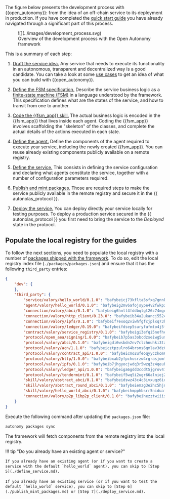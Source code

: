 The figure below presents the development process with {{open_autonomy}}: from the idea of an off-chain service to its deployment in production. If you have completed the [quick start guide](./quick_start.md) you have already navigated through a significant part of this process.

<figure markdown>
![](../images/development_process.svg)
<figcaption>Overview of the development process with the Open Autonomy framework</figcaption>
</figure>

This is a summary of each step:

1. [Draft the service idea.](./draft_service_idea_and_define_fsm_specification.md#draft-the-service-idea) Any service that needs to execute its functionality in an autonomous, transparent and decentralized way is a good candidate. You can take a look at some [use cases](../get_started/use_cases.md) to get an idea of what you can build with {{open_autonomy}}.

2. [Define the FSM specification.](./draft_service_idea_and_define_fsm_specification.md#define-the-fsm-specification) Describe the service business logic as a [finite-state machine (FSM)](../key_concepts/fsm.md) in a language understood by the framework. This specification defines what are the states of the service, and how to transit from one to another.

3. [Code the {{fsm_app}} skill.](./code_fsm_app_skill.md) The actual business logic is encoded in the {{fsm_app}} that lives inside each agent. Coding the {{fsm_app}} involves scaffolding the "skeleton" of the classes, and complete the actual details of the actions executed in each state.

4. [Define the agent.](./define_agent.md) Define the components of the agent required to execute your service, including the newly created {{fsm_app}}. You can reuse already existing components publicly available on a remote registry.

5. [Define the service.](./define_service.md) This consists in defining the service configuration and declaring what agents constitute the service, together with a number of configuration parameters required.

6. [Publish and mint packages.](./publish_mint_packages.md) Those are required steps to make the service publicly available in the remote registry and secure it in the {{ autonolas_protocol }}.

7. [Deploy the service.](./deploy_service.md) You can deploy directly your service locally for testing purposes. To deploy a production service secured in the {{ autonolas_protocol }} you first need to bring the service to the _Deployed_ state in the protocol.

## Populate the local registry for the guides

To follow the next sections, you need to populate the local registry with a number of [packages shipped with the framework](../package_list.md). To do so, edit the local registry index file (`./packages/packages.json`) and ensure that it has the following `third_party` entries:

```json
{
    "dev": {
    },
    "third_party": {
        "service/valory/hello_world/0.1.0": "bafybeicj73kflta5sfxq7gnnk7smcdp2gwcfvfvm2plxc5ojhulwa3xnoq",
        "agent/valory/hello_world/0.1.0": "bafybeig2mv6afojsype4v2fwkpzkvdohbeg6ilvp2tokn7i6ub2csd6wxi",
        "connection/valory/abci/0.1.0": "bafybeig6hnll4fddbqlgt26z74mgo2scaxlhnwhzusxrz7tbd7at6boxdi",
        "connection/valory/http_client/0.23.0": "bafybeib34a2ukancj5524tz64smczju2q2njscgufmtml6dcjb3bjyaocy",
        "connection/valory/ipfs/0.1.0": "bafybeif7exoq2viwhfgfcjplxq73hnxvgpsx7pwshhntx6aekza25mdwli",
        "connection/valory/ledger/0.19.0": "bafybeifdsep5suryfufmto4j5fyvjhmlgypyg6zvvwqsm4edlwfbfsav5y",
        "contract/valory/service_registry/0.1.0": "bafybeigi3efqi5nofhe6d24tnznr5xisacyav24zc37f77xetm4t7azovy",
        "protocol/open_aea/signing/1.0.0": "bafybeib7p5as3obcdzseiwg5umj2piiqaodkxkto7qh7b552l5emwsmdzm",
        "protocol/valory/abci/0.1.0": "bafybeigdi6wsbdn2nv7clzhnuhki3taywgiiajwawdaat57o5ntlgqj2qe",
        "protocol/valory/acn/1.1.0": "bafybeicztpzulro64brsms6qmlav3dz635eykpb7ihtchu2eke2hr52efa",
        "protocol/valory/contract_api/1.0.0": "bafybeicmo2ufeoqyyczkom6xp3nwmhosd75kpe4xfwn7gaz6vegj732b4m",
        "protocol/valory/http/1.0.0": "bafybeibxab2yfpchusrzw4rgrasjomtpphazanpivhhtznmuao5ny2lsmi",
        "protocol/valory/ipfs/0.1.0": "bafybeib7jhgyocjwdq3r5wzq3z4qeubj3dwi3aqjn2uxzuwnjp5fhvafcu",
        "protocol/valory/ledger_api/1.0.0": "bafybeiga6gdd3ccdt5jgrov474koz524f3pfbhprwxfjj7wextkl7wozsa",
        "protocol/valory/tendermint/0.1.0": "bafybeif5wq5i2ugr66alniej2bk4vws5sikal7otx674y5kz52e3ulo2qm",
        "skill/valory/abstract_abci/0.1.0": "bafybeidswz43c4c3ivxuqz6iqbo7snxc6snox3ztn6dzh76si3k7uiolou",
        "skill/valory/abstract_round_abci/0.1.0": "bafybeiemzg3e2hc5hjnpqj4kulxq4mjz65ktelqdgb6wvxekiwudjp63uu",
        "skill/valory/hello_world_abci/0.1.0": "bafybeihmpphbsrr5niduaf3r2jzqjjoip5ep5aynphxfoqqqdzmkwobwyi",
        "connection/valory/p2p_libp2p_client/0.1.0": "bafybeihezztwiiismlbblbv67i4zibp7w6xzpqadt67mcdjaoauibjqii4"
    }
}
```

Execute the following command after updating the `packages.json` file:

```bash
autonomy packages sync
```

The framework will fetch components from the remote registry into the local registry.

!!! tip "Do you already have an existing agent or service?"

    If you already have an existing agent (or if you want to create a service with the default `hello_world` agent), you can skip to [Step 5](./define_service.md).

    If you already have an existing service (or if you want to test the default `hello_world` service), you can skip to [Step 6](./publish_mint_packages.md) or [Step 7](./deploy_service.md).
